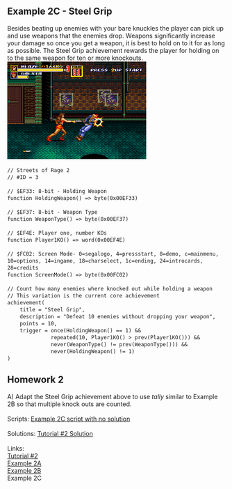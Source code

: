  ## Example 2C - Steel Grip
Besides beating up enemies with your bare knuckles the player can pick up and use weapons that the enemies drop.  Weapons significantly increase your damage so once you get a weapon, it is best to hold on to it for as long as possible.  The Steel Grip achievement rewards the player for holding on to the same weapon for ten or more knockouts.
![Screenshot of Blaze knocking an enemy out with a knife](Blaze_Knife.png)<br>
 
```
// Streets of Rage 2
// #ID = 3

// $EF33: 8-bit - Holding Weapon
function HoldingWeapon() => byte(0x00EF33)

// $EF37: 8-bit - Weapon Type
function WeaponType() => byte(0x00EF37)

// $EF4E: Player one, number KOs
function Player1KO() => word(0x00EF4E)

// $FC02: Screen Mode- 0=segalogo, 4=pressstart, 8=demo, c=mainmenu, 10=options, 14=ingame, 18=charselect, 1c=ending, 24=introcards, 28=credits
function ScreenMode() => byte(0x00FC02)

// Count how many enemies where knocked out while holding a weapon
// This variation is the current core achievement
achievement(
    title = "Steel Grip", 
    description = "Defeat 10 enemies without dropping your weapon", 
    points = 10,
    trigger = once(HoldingWeapon() == 1) &&
              repeated(10, Player1KO() > prev(Player1KO())) && 
              never(WeaponType() != prev(WeaponType())) &&
              never(HoldingWeapon() != 1)
)
```
## Homework 2
A) Adapt the Steel Grip achievement above to use *tally* similar to Example 2B so that multiple knock outs are counted.<br>
<br>
Scripts: [Example 2C script with no solution](Example_02C_Streets_of_Rage_2.rascript)<br>
<br>
Solutions: [Tutorial #2 Solution](./Solution/readme.md)<br>
<br>
Links:<br>
[Tutorial #2](./readme.md)<br>
[Example 2A](./Example_2A.md)<br>
[Example 2B](./Example_2B.md)<br>
Example 2C